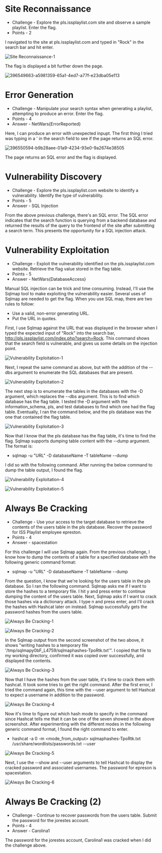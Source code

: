 # Site Reconnaissance

* Challenge - Explore the pls.issplaylist.com site and observe a sample playlist. Enter the flag.
* Points - 2

I navigated to the site at pls.issplaylist.com and typed in "Rock" in the search bar and hit enter. 

![Site Reconnaissance-1](https://github.com/user-attachments/assets/9f7cc207-61cf-45fe-8afe-72ff85698f37)

The flag is displayed a bit further down the page. 

![396549663-a5981359-65a1-4ed7-a77f-e23dba05e113](https://github.com/user-attachments/assets/1a04e7e9-c433-4f59-b382-d401a2ed5ca6)


# Error Generation

* Challenge - Manipulate your search syntax when generating a playlist, attempting to produce an error. Enter the flag.
* Points - 4
* Answer - NetWars{ErrorReported}

Here, I can produce an error with unexpected inpupt. The first thing I tried was typing in a ' in the search field to see if the page returns an SQL error. 

![396550594-b9b28aee-01a9-4234-93e0-9a2674e38505](https://github.com/user-attachments/assets/2fd6eeb3-a3a8-47bd-9f12-900d2e3518fa)

The page returns an SQL error and the flag is displayed. 


# Vulnerability Discovery

* Challenge - Explore the pls.issplaylist.com website to identify a vulnerability. Identify the type of vulnerability.
* Points - 5
* Answer - SQL Injection

From the above previous challenge, there's an SQL error. The SQL error indicates that the search function is querying from a backend database and returned the results of the query to the frontend of the site after submitting a search term. This presents the opportunity for a SQL injection attack. 


# Vulnerability Exploitation

* Challenge - Exploit the vulnerability identified on the pls.issplaylist.com website. Retrieve the flag value stored in the flag table.
* Points - 5
* Answer - NetWars{DatabaseAccess}

Manual SQL injection can be trick and time consuming. Instead, I'll use the Sqlmap tool to make exploiting the vulnerability easier. Several uses of Sqlmap are needed to get the flag. When you use SQL map, there are two rules to follow:
* Use a valid, non-error generating URL.
* Put the URL in quotes.

First, I use Sqlmap against the URL that was displayed in the browser when I typed the expected input of "Rock" into the search bar, http://pls.issplaylist.com/index.php?search=Rock. This command shows that the search field is vulnerable, and gives us some details on the injection point.  

![Vulnerability Exploitation-1](https://github.com/user-attachments/assets/c3e1d47d-c3b9-4abc-96bf-2b7f2bb57df3)

Next, I repeat the same command as above, but with the addition of the --dbs argument to enumerate the SQL databases that are present. 

![Vulnerability Exploitation-2](https://github.com/user-attachments/assets/ba1be97d-3582-4a93-84e0-573c49489bb2)

The next step is to enumerate the tables in the databases with the -D argument, which replaces the --dbs argument. This is to find which database has the flag table. I tested the -D argument with the information_schema, pls, and test databases to find which one had the flag table. Eventually, I ran the command below, and the pls database was the one that contained the flag table. 

![Vulnerability Exploitation-3](https://github.com/user-attachments/assets/ba1baa31-f68b-4654-988d-dcff6354a4d3)

Now that I know that the pls database has the flag table, it's time to find the flag. Sqlmap supports dumping table content with the --dump argument. The format is:
* sqlmap -u "URL" -D databaseName -T tableName --dump

I did so with the following command. After running the below command to dump the table output, I found the flag. 

![Vulnerability Exploitation-4](https://github.com/user-attachments/assets/f6838295-173e-4859-8131-ea57534688ae)

![Vulnerability Exploitation-5](https://github.com/user-attachments/assets/6bee0bde-da58-417d-89b1-958e7f955557)


# Always Be Cracking

* Challenge - Use your access to the target database to retrieve the contents of the users table in the pls database. Recover the password for ISS Playlist employee epreston.
* Points - 4
* Answer - spacestation

For this challenge I will use Sqlmap again. From the previous challenge, I know how to dump the contents of a table for a specified database with the following generic command format:
* sqlmap -u "URL" -D databaseName -T tableName --dump

From the question, I know that we're looking for the users table in the pls database. So I ran the following command. Sqlmap asks me if I want to store the hashes to a temporary file. I hit y and press enter to continue dumping the content of the users table. Next, Sqlmap asks if I want to crack those hashes via a dictionary attack. I type n and press enter, and I'll crack the hashes with Hashcat later on instead. Sqlmap successfully gets the password hashes from the users table.

![Always Be Cracking-1](https://github.com/user-attachments/assets/0c054e03-19cf-426a-aa4d-d5b31493e2d2)

![Always Be Cracking-2](https://github.com/user-attachments/assets/32159ebf-15d5-4192-bcbe-a8ac7fba11d7)

In the Sqlmap output from the second screenshot of the two above, it shows "writing hashes to a temporary file '/tmp/sqlmapy0bF_L4759/sqlmaphashes-TpoRtk.txt'". I copied that file to my working directory, confirmed it was copied over successfully, and displayed the contents. 

![Always Be Cracking-3](https://github.com/user-attachments/assets/ef269b8f-15a0-4eb8-a697-7e9829e7a1b9)

Now that I have the hashes from the user table, it's time to crack them with hashcat. It took some tries to get the right command. After the first error, I tried the command again, this time with the --user argument to tell Hashcat to expect a username in addition to the password. 

![Always Be Cracking-4](https://github.com/user-attachments/assets/59942191-a6f4-4a29-bc51-ef871d244928)

Now it's time to figure out which hash mode to specify in the command since Hashcat tells me that it can be one of the seven showed in the above screenshot. After experimenting with the different modes in the following generic command format, I found the right command to enter. 
* hashcat -a 0 -m <mode_from_output> sqlmaphashes-TpoRtk.txt /usr/share/wordlists/passwords.txt --user

![Always Be Cracking-5](https://github.com/user-attachments/assets/c93ed970-76a7-41b3-ae9c-0fded56c2708)

Next, I use the --show and --user arguments to tell Hashcat to display the cracked password and associated usernames. The password for epreson is spacestation.

![Always Be Cracking-6](https://github.com/user-attachments/assets/951181fc-b1b2-4d51-8cc8-c99c3fb3fa00)


# Always Be Cracking (2)

* Challenge - Continue to recover passwords from the users table. Submit the password for the jorestes account.
* Points - 4
* Answer - Carolina1

The password for the jorestes account, Carolina1 was cracked when I did the challenge above. 
